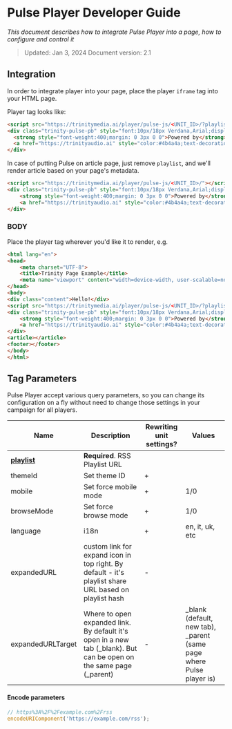 # Pulse Player Developer Guide

*This document describes how to integrate Pulse Player into a page, how to configure and control it*

> Updated: Jan 3, 2024
> Document version: 2.1

## Integration

In order to integrate player into your page, place the player `iframe` tag into your HTML page.

Player tag looks like:

```html
<script src="https://trinitymedia.ai/player/pulse-js/<UNIT_ID>/?playlist=<PLAYLIST_URL>"></script>
<div class="trinity-pulse-pb" style="font:10px/18px Verdana,Arial;display:flex;justify-content:flex-end;margin-right:5px">
  <strong style="font-weight:400;margin: 0 3px 0 0">Powered by</strong>
  <a href="https://trinityaudio.ai" style="color:#4b4a4a;text-decoration:none;font-weight:700">trinityaudio.ai</a>
</div>
```

In case of putting Pulse on article page, just remove `playlist`, and we'll render article based on your page's
metadata.

```html
<script src="https://trinitymedia.ai/player/pulse-js/<UNIT_ID>/"></script>
<div class="trinity-pulse-pb" style="font:10px/18px Verdana,Arial;display:flex;justify-content:flex-end;margin-right:5px">
    <strong style="font-weight:400;margin: 0 3px 0 0">Powered by</strong>
    <a href="https://trinityaudio.ai" style="color:#4b4a4a;text-decoration:none;font-weight:700">trinityaudio.ai</a>
</div>
```

### BODY

Place the player tag wherever you'd like it to render, e.g.

```html
<html lang="en">
<head>
    <meta charset="UTF-8">
    <title>Trinity Page Example</title>
    <meta name="viewport" content="width=device-width, user-scalable=no, initial-scale=1" />
</head>
<body>
<div class="content">Hello!</div>
<script src="https://trinitymedia.ai/player/pulse-js/<UNIT_ID>/?playlist=<PLAYLIST_URL>"></script>
<div class="trinity-pulse-pb" style="font:10px/18px Verdana,Arial;display:flex;justify-content:flex-end;margin-right:5px">
    <strong style="font-weight:400;margin: 0 3px 0 0">Powered by</strong>
    <a href="https://trinityaudio.ai" style="color:#4b4a4a;text-decoration:none;font-weight:700">trinityaudio.ai</a>
</div>
<article></article>
<footer></footer>
</body>
</html>
```

## Tag Parameters

Pulse Player accept various query parameters, so you can change its configuration on a fly without need to change those
settings in your campaign for all players.

| Name                               | Description                                                                                                         | Rewriting unit settings? | Values                                                               |
|------------------------------------|---------------------------------------------------------------------------------------------------------------------|--------------------------|----------------------------------------------------------------------|
| [**playlist**](#encode-parameters) | **Required**. RSS Playlist URL                                                                                      |                          |                                                                      |
| themeId                            | Set theme ID                                                                                                        | +                        |                                                                      |
| mobile                             | Set force mobile mode                                                                                               | +                        | 1/0                                                                  |
| browseMode                         | Set force browse mode                                                                                               | +                        | 1/0                                                                  |
| language                           | i18n                                                                                                                | +                        | en, it, uk, etc                                                      |
| expandedURL                        | custom link for expand icon in top right. By default - it's playlist share URL based on playlist hash               | -                        |                                                                      |
| expandedURLTarget                  | Where to open expanded link. By default it's open in a new tab (_blank). But can be open on the same page (_parent) | -                        | _blank (default, new tab), _parent (same page where Pulse player is) |

#### Encode parameters

```js
// https%3A%2F%2Fexample.com%2Frss
encodeURIComponent('https://example.com/rss');
```
